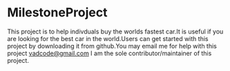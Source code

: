 # MilestoneProject

This project is to help indivduals buy the worlds fastest car.It is useful if you are looking for the best car in the world.Users can get started with this project by downloading it from github.You may email me for help with this project vadcode@gmail.com I am the sole contributor/maintainer of this project.
